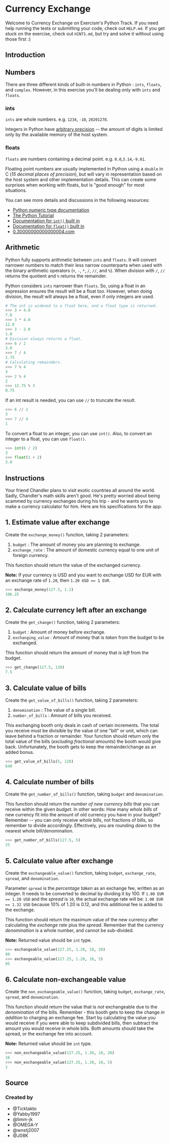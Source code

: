 # Currency Exchange

Welcome to Currency Exchange on Exercism's Python Track.
If you need help running the tests or submitting your code, check out `HELP.md`.
If you get stuck on the exercise, check out `HINTS.md`, but try and solve it without using those first :)

## Introduction

## Numbers

There are three different kinds of built-in numbers in Python : `ints`, `floats`, and `complex`. However, in this exercise you'll be dealing only with `ints` and `floats`.

### ints

`ints` are whole numbers. e.g. `1234`, `-10`, `20201278`.

Integers in Python have [arbitrary precision][arbitrary-precision] -- the amount of digits is limited only by the available memory of the host system.

### floats

`floats` are numbers containing a decimal point. e.g. `0.0`,`3.14`,`-9.01`.

Floating point numbers are usually implemented in Python using a `double` in C (_15 decimal places of precision_), but will vary in representation based on the host system and other implementation details. This can create some surprises when working with floats, but is "good enough" for most situations.

You can see more details and discussions in the following resources:

- [Python numeric type documentation][numeric-type-docs]
- [The Python Tutorial][floating point math]
- [Documentation for `int()` built in][`int()` built in]
- [Documentation for `float()` built in][`float()` built in]
- [0.30000000000000004.com][0.30000000000000004.com]

## Arithmetic

Python fully supports arithmetic between `ints` and `floats`. It will convert narrower numbers to match their less narrow counterparts when used with the binary arithmetic operators (`+`, `-`, `*`, `/`, `//`, and `%`). When division with `/`, `//` returns the quotient and `%` returns the remainder.

Python considers `ints` narrower than `floats`. So, using a float in an expression ensures the result will be a float too. However, when doing division, the result will always be a float, even if only integers are used.

```python
# The int is widened to a float here, and a float type is returned.
>>> 3 + 4.0
7.0
>>> 3 * 4.0
12.0
>>> 3 - 2.0
1.0
# Division always returns a float.
>>> 6 / 2
3.0
>>> 7 / 4
1.75
# Calculating remainders.
>>> 7 % 4
3
>>> 2 % 4
2
>>> 12.75 % 3
0.75
```

If an int result is needed, you can use `//` to truncate the result.

```python
>>> 6 // 2
3
>>> 7 // 4
1
```

To convert a float to an integer, you can use `int()`. Also, to convert an integer to a float, you can use `float()`.

```python
>>> int(6 / 2)
3
>>> float(1 + 2)
3.0
```

[arbitrary-precision]: https://en.wikipedia.org/wiki/Arbitrary-precision_arithmetic#:~:text=In%20computer%20science%2C%20arbitrary%2Dprecision,memory%20of%20the%20host%20system.
[numeric-type-docs]: https://docs.python.org/3/library/stdtypes.html#typesnumeric
[`int()` built in]: https://docs.python.org/3/library/functions.html#int
[`float()` built in]: https://docs.python.org/3/library/functions.html#float
[0.30000000000000004.com]: https://0.30000000000000004.com/
[floating point math]: https://docs.python.org/3.9/tutorial/floatingpoint.html

## Instructions

Your friend Chandler plans to visit exotic countries all around the world. Sadly, Chandler's math skills aren't good. He's pretty worried about being scammed by currency exchanges during his trip - and he wants you to make a currency calculator for him. Here are his specifications for the app:

## 1. Estimate value after exchange

Create the `exchange_money()` function, taking 2 parameters:

1. `budget` : The amount of money you are planning to exchange.
2. `exchange_rate` : The amount of domestic currency equal to one unit of foreign currency.

This function should return the value of the exchanged currency.

**Note:** If your currency is USD and you want to exchange USD for EUR with an exchange rate of `1.20`, then `1.20 USD == 1 EUR`.
```python
>>> exchange_money(127.5, 1.2)
106.25
```

## 2. Calculate currency left after an exchange

Create the `get_change()` function, taking 2 parameters:

1. `budget` : Amount of money before exchange.
2. `exchanging_value` : Amount of money that is *taken* from the budget to be exchanged.

This function should return the amount of money that *is left* from the budget.

```python
>>> get_change(127.5, 120)
7.5
```

## 3. Calculate value of bills

Create the `get_value_of_bills()` function, taking 2 parameters:

1. `denomination` : The value of a single bill.
2. `number_of_bills` : Amount of bills you received.

This exchanging booth only deals in cash of certain increments.
The total you receive must be divisible by the value of one "bill" or unit, which can leave behind a fraction or remainder.
Your function should return only the total value of the bills (_excluding fractional amounts_) the booth would give back.
Unfortunately, the booth gets to keep the remainder/change as an added bonus.

```python
>>> get_value_of_bills(5, 128)
640
```

## 4. Calculate number of bills

Create the `get_number_of_bills()` function, taking `budget` and `denomination`.

This function should return the _number of new currency bills_ that you can receive within the given _budget_.
In other words:  How many _whole bills_ of new currency fit into the amount of old currency you have in your budget?
Remember -- you can only receive _whole bills_, not fractions of bills, so remember to divide accordingly.
Effectively, you are rounding _down_ to the nearest whole bill/denomination.

```python
>>> get_number_of_bills(127.5, 5)
25
```

## 5. Calculate value after exchange

Create the `exchangeable_value()` function, taking `budget`, `exchange_rate`, `spread`, and `denomination`.

Parameter `spread` is the *percentage taken* as an exchange fee, written as an integer.
It needs to be converted to decimal by dividing it by 100.
If `1.00 EUR == 1.20 USD` and the *spread* is `10`, the actual exchange rate will be: `1.00 EUR == 1.32 USD` because 10% of 1.20 is 0.12, and this additional fee is added to the exchange.

This function should return the maximum value of the new currency after calculating the *exchange rate* plus the *spread*.
Remember that the currency *denomination* is a whole number, and cannot be sub-divided.

**Note:** Returned value should be `int` type.

```python
>>> exchangeable_value(127.25, 1.20, 10, 20)
80
>>> exchangeable_value(127.25, 1.20, 10, 5)
95
```

## 6. Calculate non-exchangeable value

Create the `non_exchangeable_value()` function, taking `budget`, `exchange_rate`, `spread`, and `denomination`.

This function should return the value that is *not* exchangeable due to the *denomination* of the bills.
Remember - this booth gets to keep the change _in addition_ to charging an exchange fee.
Start by calculating the value you would receive if you were able to keep subdivided bills, then subtract the amount you would receive in whole bills.
Both amounts should take the spread, or the exchange fee into account.

**Note:** Returned value should be `int` type.

```python
>>> non_exchangeable_value(127.25, 1.20, 10, 20)
16
>>> non_exchangeable_value(127.25, 1.20, 10, 5)
1
```

## Source

### Created by

- @Ticktakto
- @Yabby1997
- @limm-jk
- @OMEGA-Y
- @wnstj2007
- @J08K
